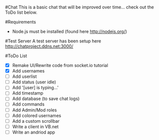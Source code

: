#Chat
This is a basic chat that will be improved over time... check out the ToDo list below.

#Requirements
- Node.js must be installed (found here http://nodejs.org/)

#Test Server
A test server has been setup here http://chatproject.ddns.net:3000/

#ToDo List
- [x] Remake UI/Rewrite code from socket.io tutorial
- [x] Add usernames
- [ ] Add userlist
- [ ] Add status (user idle)
- [ ] Add '[user] is typing...'
- [ ] Add timestamp
- [ ] Add database (to save chat logs)
- [ ] Add commands
- [ ] Add Admin/Mod roles
- [ ] Add colored usernames
- [ ] Add a custom scrollbar
- [ ] Write a client in VB.net
- [ ] Write an andriod app